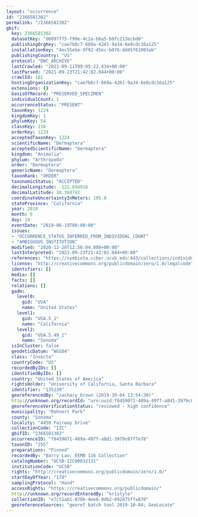 ```yaml
---
layout: "occurrence"
id: "2366581302"
permalink: "/2366581302"
gbif:
  key: 2366581302
  datasetKey: "d6097f75-f99e-4c2a-b8a5-b0fc213ecbd0"
  publishingOrgKey: "cae7b6c7-669a-4261-9a34-6e8cdc16a125"
  installationKey: "4ec55ebe-9f92-45ec-b076-dd45f61003ab"
  publishingCountry: "US"
  protocol: "DWC_ARCHIVE"
  lastCrawled: "2021-09-11T09:05:22.434+00:00"
  lastParsed: "2021-09-23T21:42:02.044+00:00"
  crawlId: 161
  hostingOrganizationKey: "cae7b6c7-669a-4261-9a34-6e8cdc16a125"
  extensions: {}
  basisOfRecord: "PRESERVED_SPECIMEN"
  individualCount: 1
  occurrenceStatus: "PRESENT"
  taxonKey: 1224
  kingdomKey: 1
  phylumKey: 54
  classKey: 216
  orderKey: 1224
  acceptedTaxonKey: 1224
  scientificName: "Dermaptera"
  acceptedScientificName: "Dermaptera"
  kingdom: "Animalia"
  phylum: "Arthropoda"
  order: "Dermaptera"
  genericName: "Dermaptera"
  taxonRank: "ORDER"
  taxonomicStatus: "ACCEPTED"
  decimalLongitude: -122.694916
  decimalLatitude: 38.368742
  coordinateUncertaintyInMeters: 105.0
  stateProvince: "California"
  year: 2018
  month: 6
  day: 19
  eventDate: "2018-06-19T00:00:00"
  issues:
  - "OCCURRENCE_STATUS_INFERRED_FROM_INDIVIDUAL_COUNT"
  - "AMBIGUOUS_INSTITUTION"
  modified: "2020-12-28T12:56:04.000+00:00"
  lastInterpreted: "2021-09-23T21:42:02.044+00:00"
  references: "https://symbiota.ccber.ucsb.edu:443/collections/individual/index.php?occid=135230"
  license: "http://creativecommons.org/publicdomain/zero/1.0/legalcode"
  identifiers: []
  media: []
  facts: []
  relations: []
  gadm:
    level0:
      gid: "USA"
      name: "United States"
    level1:
      gid: "USA.5_1"
      name: "California"
    level2:
      gid: "USA.5.49_1"
      name: "Sonoma"
  isInCluster: false
  geodeticDatum: "WGS84"
  class: "Insecta"
  countryCode: "US"
  recordedByIDs: []
  identifiedByIDs: []
  country: "United States of America"
  rightsHolder: "University of California, Santa Barbara"
  identifier: "135230"
  georeferencedBy: "zachary_brown (2019-10-04 13:54:30)"
  http://unknown.org/recordId: "urn:uuid:f8459071-409a-497f-a8d1-3979c07f7e78"
  georeferenceVerificationStatus: "reviewed - high confidence"
  municipality: "Rohnert Park"
  county: "Sonoma"
  locality: "4450 Fairway Drive"
  collectionCode: "IZC"
  gbifID: "2366581302"
  occurrenceID: "f8459071-409a-497f-a8d1-3979c07f7e78"
  taxonID: "255"
  preparations: "Pinned"
  recordedBy: "Barry Lao; EEMB 116 Collection"
  catalogNumber: "UCSB-IZC00032131"
  institutionCode: "UCSB"
  rights: "http://creativecommons.org/publicdomain/zero/1.0/"
  startDayOfYear: "170"
  samplingProtocol: "Hand"
  accessRights: "https://creativecommons.org/publicdomain/"
  http://unknown.org/recordEnteredBy: "kristyle"
  collectionID: "e7c51ab1-870b-4ee8-9d62-092875ffa870"
  georeferenceSources: "georef batch tool 2019-10-04; GeoLocate"
---
```

